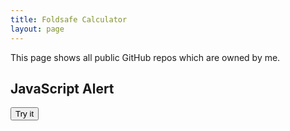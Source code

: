 ```yaml
---
title: Foldsafe Calculator
layout: page
---
```


This page shows all public GitHub repos which are owned by me.

<div id="repos">
    <div class="container">
        <!-- Filter controls -->
        <h2>JavaScript Alert</h2>
        <button onclick="myFunction()">Try it</button>
    </div>
</div>

<script>
function myFunction() {
  alert("I am an alert box!");
}
</script>
